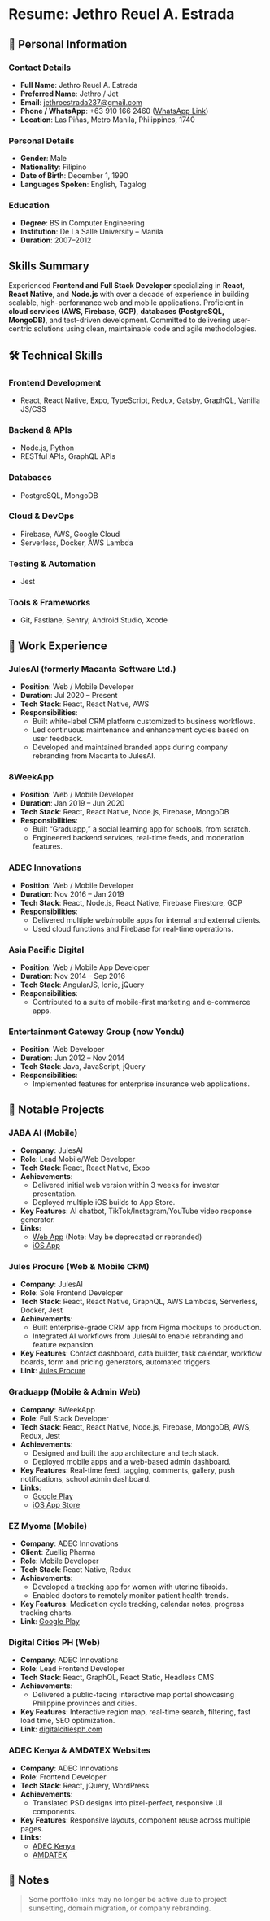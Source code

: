 # Resume: Jethro Reuel A. Estrada

## 📌 Personal Information

### Contact Details

- **Full Name**: Jethro Reuel A. Estrada
- **Preferred Name**: Jethro / Jet
- **Email**: [jethroestrada237@gmail.com](mailto:jethroestrada237@gmail.com)
- **Phone / WhatsApp**: +63 910 166 2460 ([WhatsApp Link](https://wa.me/639101662460))
- **Location**: Las Piñas, Metro Manila, Philippines, 1740

### Personal Details

- **Gender**: Male
- **Nationality**: Filipino
- **Date of Birth**: December 1, 1990
- **Languages Spoken**: English, Tagalog

### Education

- **Degree**: BS in Computer Engineering
- **Institution**: De La Salle University – Manila
- **Duration**: 2007–2012

## Skills Summary

Experienced **Frontend and Full Stack Developer** specializing in **React**, **React Native**, and **Node.js** with over a decade of experience in building scalable, high-performance web and mobile applications. Proficient in **cloud services (AWS, Firebase, GCP)**, **databases (PostgreSQL, MongoDB)**, and test-driven development. Committed to delivering user-centric solutions using clean, maintainable code and agile methodologies.

## 🛠️ Technical Skills

### Frontend Development

- React, React Native, Expo, TypeScript, Redux, Gatsby, GraphQL, Vanilla JS/CSS

### Backend & APIs

- Node.js, Python
- RESTful APIs, GraphQL APIs

### Databases

- PostgreSQL, MongoDB

### Cloud & DevOps

- Firebase, AWS, Google Cloud
- Serverless, Docker, AWS Lambda

### Testing & Automation

- Jest

### Tools & Frameworks

- Git, Fastlane, Sentry, Android Studio, Xcode

## 💼 Work Experience

### JulesAI (formerly Macanta Software Ltd.)

- **Position**: Web / Mobile Developer
- **Duration**: Jul 2020 – Present
- **Tech Stack**: React, React Native, AWS
- **Responsibilities**:
  - Built white-label CRM platform customized to business workflows.
  - Led continuous maintenance and enhancement cycles based on user feedback.
  - Developed and maintained branded apps during company rebranding from Macanta to JulesAI.

### 8WeekApp

- **Position**: Web / Mobile Developer
- **Duration**: Jan 2019 – Jun 2020
- **Tech Stack**: React, React Native, Node.js, Firebase, MongoDB
- **Responsibilities**:
  - Built “Graduapp,” a social learning app for schools, from scratch.
  - Engineered backend services, real-time feeds, and moderation features.

### ADEC Innovations

- **Position**: Web / Mobile Developer
- **Duration**: Nov 2016 – Jan 2019
- **Tech Stack**: React, Node.js, React Native, Firebase Firestore, GCP
- **Responsibilities**:
  - Delivered multiple web/mobile apps for internal and external clients.
  - Used cloud functions and Firebase for real-time operations.

### Asia Pacific Digital

- **Position**: Web / Mobile App Developer
- **Duration**: Nov 2014 – Sep 2016
- **Tech Stack**: AngularJS, Ionic, jQuery
- **Responsibilities**:
  - Contributed to a suite of mobile-first marketing and e-commerce apps.

### Entertainment Gateway Group (now Yondu)

- **Position**: Web Developer
- **Duration**: Jun 2012 – Nov 2014
- **Tech Stack**: Java, JavaScript, jQuery
- **Responsibilities**:
  - Implemented features for enterprise insurance web applications.

## 🚀 Notable Projects

### JABA AI (Mobile)

- **Company**: JulesAI
- **Role**: Lead Mobile/Web Developer
- **Tech Stack**: React, React Native, Expo
- **Achievements**:
  - Delivered initial web version within 3 weeks for investor presentation.
  - Deployed multiple iOS builds to App Store.
- **Key Features**: AI chatbot, TikTok/Instagram/YouTube video response generator.
- **Links**:
  - [Web App](https://jaba.live) (Note: May be deprecated or rebranded)
  - [iOS App](https://apps.apple.com/us/app/jaba-ai/id6451218161)

### Jules Procure (Web & Mobile CRM)

- **Company**: JulesAI
- **Role**: Sole Frontend Developer
- **Tech Stack**: React, React Native, GraphQL, AWS Lambdas, Serverless, Docker, Jest
- **Achievements**:
  - Built enterprise-grade CRM app from Figma mockups to production.
  - Integrated AI workflows from JulesAI to enable rebranding and feature expansion.
- **Key Features**: Contact dashboard, data builder, task calendar, workflow boards, form and pricing generators, automated triggers.
- **Link**: [Jules Procure](https://www.julesai.com/#procure)

### Graduapp (Mobile & Admin Web)

- **Company**: 8WeekApp
- **Role**: Full Stack Developer
- **Tech Stack**: React, React Native, Node.js, Firebase, MongoDB, AWS, Redux, Jest
- **Achievements**:
  - Designed and built the app architecture and tech stack.
  - Deployed mobile apps and a web-based admin dashboard.
- **Key Features**: Real-time feed, tagging, comments, gallery, push notifications, school admin dashboard.
- **Links**:
  - [Google Play](https://play.google.com/store/apps/details?id=com.eightweekapp.graduapp)
  - [iOS App Store](https://apps.apple.com/us/app/graduapp/id1576401944)

### EZ Myoma (Mobile)

- **Company**: ADEC Innovations
- **Client**: Zuellig Pharma
- **Role**: Mobile Developer
- **Tech Stack**: React Native, Redux
- **Achievements**:
  - Developed a tracking app for women with uterine fibroids.
  - Enabled doctors to remotely monitor patient health trends.
- **Key Features**: Medication cycle tracking, calendar notes, progress tracking charts.
- **Link**: [Google Play](https://play.google.com/store/apps/details?id=com.ezmyoma)

### Digital Cities PH (Web)

- **Company**: ADEC Innovations
- **Role**: Lead Frontend Developer
- **Tech Stack**: React, GraphQL, React Static, Headless CMS
- **Achievements**:
  - Delivered a public-facing interactive map portal showcasing Philippine provinces and cities.
- **Key Features**: Interactive region map, real-time search, filtering, fast load time, SEO optimization.
- **Link**: [digitalcitiesph.com](https://www.digitalcitiesph.com)

### ADEC Kenya & AMDATEX Websites

- **Company**: ADEC Innovations
- **Role**: Frontend Developer
- **Tech Stack**: React, jQuery, WordPress
- **Achievements**:
  - Translated PSD designs into pixel-perfect, responsive UI components.
- **Key Features**: Responsive layouts, component reuse across multiple pages.
- **Links**:
  - [ADEC Kenya](https://www.adec-kenya.com)
  - [AMDATEX](https://www.amdatex.com)

## 📝 Notes

> Some portfolio links may no longer be active due to project sunsetting, domain migration, or company rebranding.
